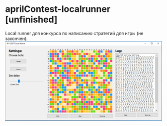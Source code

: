 # aprilContest-localrunner [unfinished]
Local runner для конкурса по написанию стратегий для игры (не закончен).
![Screenshot](Screenshot.png)



